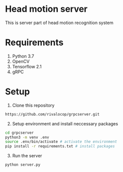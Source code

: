 # Head motion server
This is server part of head motion recognition system
# Requirements
1. Python 3.7
2. OpenCV
3. Tensorflow 2.1
4. gRPC
# Setup
1. Clone this repository
```bash
https://github.com/rivalocop/grpcserver.git
```
2. Setup environment and install neccessary packages
```bash
cd grpcserver
python3 -m venv .env
source .env/bin/activate # activate the environment
pip install -r requirements.txt # install packages
```
3. Run the server
```bash
python server.py
```
